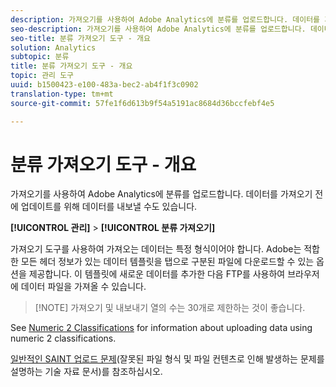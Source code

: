 ```yaml
---
description: 가져오기를 사용하여 Adobe Analytics에 분류를 업로드합니다. 데이터를 가져오기 전에 업데이트를 위해 데이터를 내보낼 수도 있습니다.
seo-description: 가져오기를 사용하여 Adobe Analytics에 분류를 업로드합니다. 데이터를 가져오기 전에 업데이트를 위해 데이터를 내보낼 수도 있습니다.
seo-title: 분류 가져오기 도구 - 개요
solution: Analytics
subtopic: 분류
title: 분류 가져오기 도구 - 개요
topic: 관리 도구
uuid: b1500423-e100-483a-bec2-ab4f1f3c0902
translation-type: tm+mt
source-git-commit: 57fe1f6d613b9f54a5191ac8684d36bccfebf4e5

---
```



# 분류 가져오기 도구 - 개요

가져오기를 사용하여 Adobe Analytics에 분류를 업로드합니다. 데이터를 가져오기 전에 업데이트를 위해 데이터를 내보낼 수도 있습니다.

**[!UICONTROL 관리]** &gt; **[!UICONTROL 분류 가져오기]**

가져오기 도구를 사용하여 가져오는 데이터는 특정 형식이어야 합니다. Adobe는 적합한 모든 헤더 정보가 있는 데이터 템플릿을 탭으로 구분된 파일에 다운로드할 수 있는 옵션을 제공합니다. 이 템플릿에 새로운 데이터를 추가한 다음 FTP를 사용하여 브라우저에 데이터 파일을 가져올 수 있습니다.

> [!NOTE] 가져오기 및 내보내기 열의 수는 30개로 제한하는 것이 좋습니다.

See [Numeric 2 Classifications](/help/components/c-classifications2/c-numeric-2/c-numeric-2-classifications.md) for information about uploading data using numeric 2 classifications.

[일반적인 SAINT 업로드 문제](https://helpx.adobe.com/analytics/kb/common-saint-upload-issues.html)(잘못된 파일 형식 및 파일 컨텐츠로 인해 발생하는 문제를 설명하는 기술 자료 문서)를 참조하십시오.
